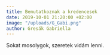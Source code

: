 ```yaml
---
title: Bemutatkoznak a kredencesek
date: 2019-10-01 21:20:00 +02:00
image: "/uploads/G_Gabi.png"
author: Gresák Gabriella
---
```


Sokat mosolygok, szeretek vidám lenni. 
